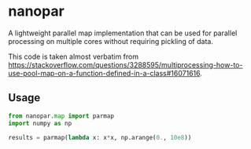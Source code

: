 
# nanopar

A lightweight parallel map implementation that can be used for parallel processing on multiple cores without
requiring pickling of data.

This code is taken almost verbatim from
<https://stackoverflow.com/questions/3288595/multiprocessing-how-to-use-pool-map-on-a-function-defined-in-a-class#16071616>.

## Usage

~~~python
from nanopar.map import parmap
import numpy as np

results = parmap(lambda x: x*x, np.arange(0., 10e8))
~~~
